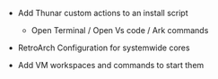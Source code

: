 * Add Thunar custom actions to an install script
    * Open Terminal / Open Vs code / Ark commands

* RetroArch Configuration for systemwide cores

* Add VM workspaces and commands to start them